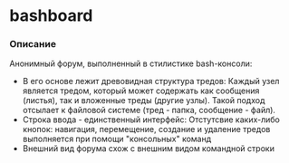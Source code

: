 # bashboard
### Описание
Анонимный форум, выполненный в стилистике bash-консоли:
- В его основе лежит древовидная структура тредов:
    Каждый узел является тредом, который может содержать как сообщения (листья), так и вложенные треды (другие узлы). Такой подход отсылает к файловой системе (тред - папка, сообщение - файл).
- Строка ввода - единственный интерфейс:
    Отстутсвие каких-либо кнопок: навигация, перемещение, создание и удаление тредов выполняется при помощи "консольных" команд
- Внешний вид форума схож с внешним видом командной строки

